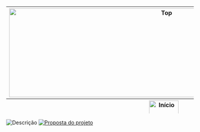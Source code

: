 <table border='0' align='left' height='289' width='830' cellpadding='0' cellspacing='0'>
<blockquote><tr>
<blockquote><th height='240'><img src='http://imageshack.com/a/img842/2289/5phf.png' alt='Top' width='830' height='240' /></th>
</blockquote></tr>
<tr>
<blockquote><th height='46'><a href='https://code.google.com/p/busup/'><img src='http://imageshack.com/a/img713/1977/aj6y.png' alt='Início' width='79' height='46' /></a></th></blockquote></blockquote>

<blockquote><td height='46'><a href='https://code.google.com/p/busup/wiki/Descricao'><img src='http://imageshack.com/a/img585/4228/fhrs.png' alt='Descrição' width='125' height='46' /></a></td></blockquote>

<blockquote><td height='46'><a href='https://code.google.com/p/busup/wiki/Problematica'><img src='http://imageshack.com/a/img197/7789/wubt.png' alt='Problemática' width='161' height='46' /></a></td></blockquote>

<blockquote><td height='46'><a href='https://code.google.com/p/busup/wiki/Screenshoots'><img src='http://imageshack.com/a/img850/9389/4cga.png' alt='Screenshots' width='148' height='46' /></a></td></blockquote>

<blockquote><td height='46'><a href='https://code.google.com/p/busup/wiki/Links'><img src='http://imageshack.com/a/img15/9885/502w.png' alt='Links' width='77' height='46' /></a></td></blockquote>

<blockquote><td height='46'><a href='https://code.google.com/p/busup/wiki/Documentos'><img src='http://imageshack.com/a/img7/4894/ynyf.png' alt='Documentos' width='155' height='46' /></a></td></blockquote>

<blockquote><td height='46'><a href='https://code.google.com/p/busup/wiki/Equipe'><img src='http://imageshack.com/a/img811/7742/c5vb.png' alt='Equipe' width='103' height='46' /></a></td></blockquote>

<blockquote></tr>
</table></blockquote>

<img src='http://imageshack.com/a/img833/6197/cvuv.png' alt='Descrição'>
<a href='https://docs.google.com/file/d/0B4EOJhsFMk8xdWJoV0tTVHJHYVE/edit'><img src='http://imageshack.com/a/img841/5163/tioi.png' alt='Proposta do projeto'>



